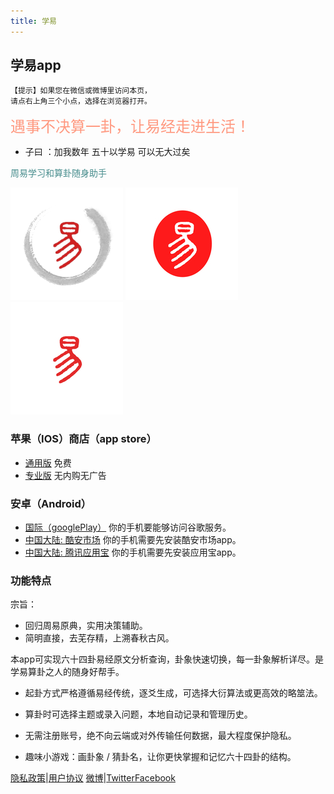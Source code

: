 ```yaml
---
title: 学易
---
```

## 学易app

```
【提示】如果您在微信或微博里访问本页，
请点右上角三个小点，选择在浏览器打开。

```
<font color="#FF9980" size=5>遇事不决算一卦，让易经走进生活！</font>

- 子曰 ：加我数年 五十以学易 可以无大过矣

<font color="#468C8C">周易学习和算卦随身助手</font>

![avatar](/img/icon-60@3x.png) ![avatar](/img/180.png) ![avatar](/img/180-pro.png)

### 苹果（IOS）商店（app store）
- [通用版](https://apps.apple.com/cn/app/学易/id1533516434) 免费
- [专业版](https://apps.apple.com/cn/app/学易专业版/id1536854357) 无内购无广告

### 安卓（Android）
- [国际（googlePlay）](https://play.google.com/store/apps/details?id=me.suhe.yi) 你的手机要能够访问谷歌服务。
- [中国大陆: 酷安市场](https://www.coolapk.com/apk/168854) 你的手机需要先安装酷安市场app。
- [中国大陆: 腾讯应用宝](https://a.app.qq.com/o/simple.jsp?pkgname=me.suhe.yi) 你的手机需要先安装应用宝app。

### 功能特点

宗旨：
- 回归周易原典，实用决策辅助。
- 简明直接，去芜存精，上溯春秋古风。

本app可实现六十四卦易经原文分析查询，卦象快速切换，每一卦象解析详尽。是学易算卦之人的随身好帮手。

- 起卦方式严格遵循易经传统，逐爻生成，可选择大衍算法或更高效的略筮法。

- 算卦时可选择主题或录入问题，本地自动记录和管理历史。

- 无需注册账号，绝不向云端或对外传输任何数据，最大程度保护隐私。

- 趣味小游戏：画卦象 / 猜卦名，让你更快掌握和记忆六十四卦的结构。

[隐私政策](yi-private-info.md)|[用户协议](yi-contract-info.md)
[微博](https://weibo.com/vivotown)|[Twitter](https://twitter.com/alansuhe1)[Facebook](https://www.facebook.com/%E5%AD%B8%E6%98%93app-109697790830359)